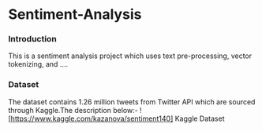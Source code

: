 # Sentiment-Analysis

### Introduction
This is a sentiment analysis project which uses text pre-processing, vector tokenizing, and 
....
### Dataset
The dataset contains 1.26 million tweets from Twitter API which are sourced through Kaggle.The description below:-
  ![https://www.kaggle.com/kazanova/sentiment140] Kaggle Dataset
